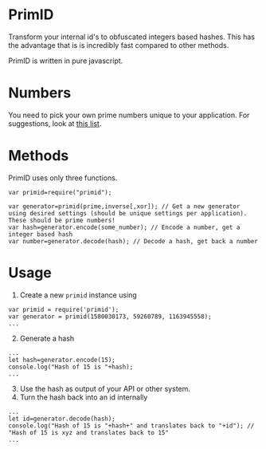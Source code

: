 # PrimID
Transform your internal id's to obfuscated integers based hashes.
This has the advantage that is is incredibly fast compared to other methods.

PrimID is written in pure javascript.

# Numbers
You need to pick your own prime numbers unique to your application. For suggestions, look at [this list](http://primes.utm.edu/lists/small/millions/).

# Methods
PrimID uses only three functions.
```text/javascript
var primid=require("primid");

var generator=primid(prime,inverse[,xor]); // Get a new generator using desired settings (should be unique settings per application). These should be prime numbers!
var hash=generator.encode(some_number); // Encode a number, get a integer based hash
var number=generator.decode(hash); // Decode a hash, get back a number
```

# Usage
1. Create a new `primid` instance using
```text/javascript
var primid = require('primid');
var generator = primid(1580030173, 59260789, 1163945558);
...
```
2. Generate a hash
```text/javascript
...
let hash=generator.encode(15);
console.log("Hash of 15 is "+hash);
...
```
3. Use the hash as output of your API or other system.
4. Turn the hash back into an id internally
```text/javascript
...
let id=generator.decode(hash);
console.log("Hash of 15 is "+hash+" and translates back to "+id"); // "Hash of 15 is xyz and translates back to 15"
...
```
